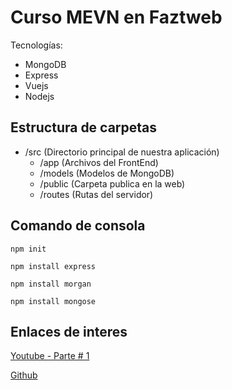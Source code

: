 # Curso MEVN en Faztweb

Tecnologías:

- MongoDB
- Express
- Vuejs
- Nodejs

## Estructura de carpetas

- /src (Directorio principal de nuestra aplicación)
  - /app (Archivos del FrontEnd)
  - /models (Modelos de MongoDB)
  - /public (Carpeta publica en la web)
  - /routes (Rutas del servidor)

## Comando de consola

~~~~ batch
npm init
~~~~

~~~~ batch
npm install express
~~~~

~~~~ batch
npm install morgan
~~~~

~~~~ batch
npm install mongose
~~~~

## Enlaces de interes

[Youtube - Parte # 1](https://www.youtube.com/watch?v=ARIzrNwA5HQ&t=471s)
  
[Github](https://github.com/FaztWeb/mevn-crud-tasks)

